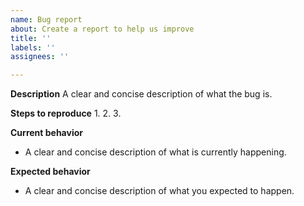 ```yaml
---
name: Bug report
about: Create a report to help us improve
title: ''
labels: ''
assignees: ''

---
```


**Description**
A clear and concise description of what the bug is.

**Steps to reproduce**
1. 
2. 
3. 

**Current behavior**
- A clear and concise description of what is currently happening.

**Expected behavior**
- A clear and concise description of what you expected to happen.
